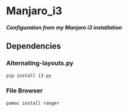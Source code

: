 # Manjaro_i3
***Configuration from my Manjaro i3 installation***

## Dependencies
### Alternating-layouts.py
``` python
pip install i3-py
```
### File Browser
``` bash
pamac install ranger
```
